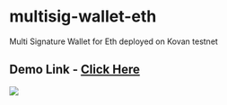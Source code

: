 # multisig-wallet-eth
 Multi Signature Wallet for Eth deployed on Kovan testnet

## Demo Link - [Click Here](https://mystifying-hermann-1adb18.netlify.app/)

<img src="https://i.ibb.co/X8V6myn/Screenshot-2022-01-28-at-4-58-06-PM.png" />
